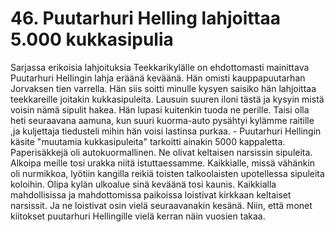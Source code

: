 


    
# 46. Puutarhuri Helling lahjoittaa 5.000 kukkasipulia

Sarjassa erikoisia lahjoituksia Teekkarikylälle on ehdottomasti mainittava Puutarhuri HelIingin lahja 
eräänä keväänä. Hän omisti kauppapuutarhan Jorvaksen tien varrella. Hän siis soitti minulle kysyen 
saisiko hän lahjoittaa teekkareille joitakin kukkasipuleita. Lausuin suuren iloni tästä ja kysyin mistä 
voisin nämä sipulit hakea. Hän lupasi kuitenkin tuoda ne perille. Taisi olla heti seuraavana aamuna, 
kun suuri kuorma-auto pysähtyi kylämme raitille ,ja kuljettaja tiedusteli mihin hän voisi lastinsa 
purkaa. - Puutarhuri Hellingin käsite "muutamia kukkasipuleita" tarkoitti ainakin 5000 kappaletta. 
Paperisäkkejä oli autokuormallinen. Ne olivat keltaisen narsissin sipuleita. Alkoipa meille tosi urakka 
niitä istuttaessamme. Kaikkialle, missä vähänkin oli nurmikkoa, lyötiin kangilla reikiä toisten 
talkoolaisten upotellessa sipuleita koloihin. Olipa kylän ulkoalue sinä keväänä tosi kaunis. Kaikkialla 
mahdollisissa ja mahdottomissa paikoissa loistivat kirkkaan keltaiset narsissit. Ja ne loistivat osin vielä 
seuraavanakin kesänä. Niin, että monet kiitokset puutarhuri Hellingille vielä kerran näin vuosien takaa.
